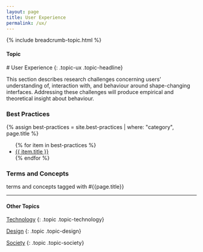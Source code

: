 ```yaml
---
layout: page
title: User Experience
permalink: /ux/
---
```


{% include breadcrumb-topic.html %}

<h4 class="strap">Topic</h4>
# User Experience
{: .topic-ux .topic-headline}

This section describes research challenges concerning users’ understanding of, interaction with, and behaviour around shape-changing interfaces. Addressing these challenges will produce empirical and theoretical insight about behaviour.

### Best Practices

{% assign best-practices = site.best-practices | where: "category",  page.title %}
<ul>
{% for item in best-practices %}
  <li><a href="{{ item.url }}">{{ item.title }}</a></li>
{% endfor %}
</ul>

### Terms and Concepts

terms and concepts tagged with #{{page.title}}

<hr class="panel-line">
<h4>Other Topics</h4>

<a href="/technology/">Technology</a>
{: .topic .topic-technology}

<a href="/design/">Design</a>
{: .topic .topic-design}

<a href="/society/">Society</a>
{: .topic .topic-society}
